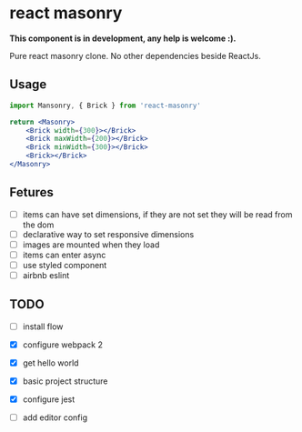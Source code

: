 # react masonry

**This component is in development, any help is welcome :).**

Pure react masonry clone. No other dependencies beside ReactJs.

## Usage

```jsx
import Mansonry, { Brick } from 'react-masonry'

return <Masonry>
    <Brick width={300}></Brick>
    <Brick maxWidth={200}></Brick>
    <Brick minWidth={300}></Brick>
    <Brick></Brick>
</Masonry>
```

## Fetures

- [ ] items can have set dimensions, if they are not set they will be read from the dom
- [ ] declarative way to set responsive dimensions
- [ ] images are mounted when they load
- [ ] items can enter async
- [ ] use styled component
- [ ] airbnb eslint

## TODO
- [ ] install flow
- [x] configure webpack 2
- [x] get hello world
- [x] basic project structure
- [x] configure jest
- [ ] add editor config

